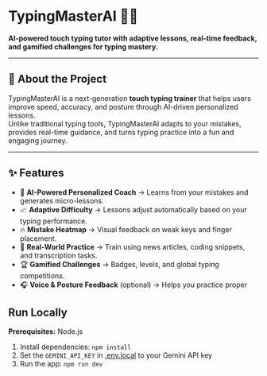 

# TypingMasterAI 🎹🤖

**AI-powered touch typing tutor with adaptive lessons, real-time feedback, and gamified challenges for typing mastery.**

---

## 🚀 About the Project
TypingMasterAI is a next-generation **touch typing trainer** that helps users improve speed, accuracy, and posture through AI-driven personalized lessons.  
Unlike traditional typing tools, TypingMasterAI adapts to your mistakes, provides real-time guidance, and turns typing practice into a fun and engaging journey.  

---

## ✨ Features
- 🎯 **AI-Powered Personalized Coach** → Learns from your mistakes and generates micro-lessons.  
- 📈 **Adaptive Difficulty** → Lessons adjust automatically based on your typing performance.  
- 🔥 **Mistake Heatmap** → Visual feedback on weak keys and finger placement.  
- 📰 **Real-World Practice** → Train using news articles, coding snippets, and transcription tasks.  
- 🏆 **Gamified Challenges** → Badges, levels, and global typing competitions.  
- 🎧 **Voice & Posture Feedback** (optional) → Helps you practice proper




## Run Locally

**Prerequisites:**  Node.js


1. Install dependencies:
   `npm install`
2. Set the `GEMINI_API_KEY` in [.env.local](.env.local) to your Gemini API key
3. Run the app:
   `npm run dev`

